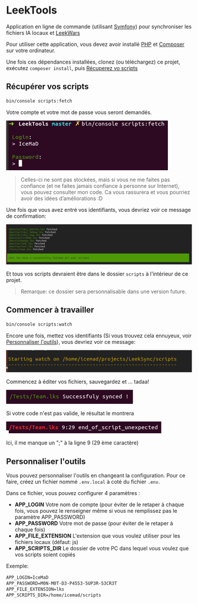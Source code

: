LeekTools
========

Application en ligne de commande (utilisant [Symfony](https://symfony.com/)) pour synchroniser les fichiers IA locaux et [LeekWars](http://leekwars.com)

Pour utiliser cette application, vous devez avoir installé [PHP](http://php.net/) et [Composer](https://getcomposer.org/doc/00-intro.md) sur votre ordinateur.

Une fois ces dépendances installées, clonez (ou téléchargez) ce projet, exécutez `composer install`, puis [Récuperez vo scripts](#recuperez-vos-scripts)

## Récupérer vos scripts

```bash
bin/console scripts:fetch
```

Votre compte et votre mot de passe vous seront demandés.

![Aperçu du login](./doc/login-prompt.png)

> Celles-ci ne sont pas stockées, mais si vous ne me faites pas confiance (et ne faites jamais confiance à personne sur Internet), vous pouvez consulter mon code.
> Ca vous rassurera et vous pourriez avoir des idées d’améliorations :D

Une fois que vous avez entré vos identifiants, vous devriez voir ce message de confirmation:

![Aperçu de réussite](./doc/fetch-success.png)

Et tous vos scripts devraient être dans le dossier `scripts` à l'intérieur de ce projet.

> Remarque: ce dossier sera personnalisable dans une version future.

## Commencer à travailler

```bash
bin/console scripts:watch
```

Encore une fois, mettez vos identifiants (Si vous trouvez cela ennuyeux, voir [Personnaliser l'outils](#personnaliser-loutils)), vous devriez voir ce message:

![Voir l'aperçu de départ](./doc/watch-start.png)

Commencez à éditer vos fichiers, sauvegardez et ... tadaa!

![Aperçu de la réussite de la synchronisation](./doc/sync-success.png)

Si votre code n'est pas valide, le résultat le montrera

![Aperçu de l'échec de la synchronisation](./doc/sync-failure.png)

Ici, il me manque un ";" à la ligne 9 (29 ème caractère)

## Personnaliser l'outils

Vous pouvez personnaliser l'outils en changeant la configuration.
Pour ce faire, créez un fichier nommé `.env.local` à coté du fichier `.env`.

Dans ce fichier, vous pouvez configurer 4 paramètres :

- **APP_LOGIN** Votre nom de compte (pour éviter de le retaper à chaque fois, vous pouvez le renseigner même si vous ne remplissez pas le paramètre APP_PASSWORD)
- **APP_PASSWORD** Votre mot de passe (pour éviter de le retaper à chaque fois)
- **APP_FILE_EXTENSION** L'extension que vous voulez utiliser pour les fichiers locaux (défaut: js)
- **APP_SCRIPTS_DIR** Le dossier de votre PC dans lequel vous voulez que vos scripts soient copiés

Exemple:

```dotenv
APP_LOGIN=IceMaD
APP_PASSWORD=M0N-M0T-D3-P4553-5UP3R-53CR3T
APP_FILE_EXTENSION=lks
APP_SCRIPTS_DIR=/home/icemad/scripts
```
